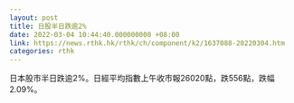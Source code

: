```yaml
---
layout: post
title: 日股半日跌逾2%
date: 2022-03-04 10:44:40.000000000 +08:00
link: https://news.rthk.hk/rthk/ch/component/k2/1637088-20220304.htm
categories: rthk
---
```


日本股市半日跌逾2%。日經平均指數上午收市報26020點，跌556點，跌幅2.09%。

